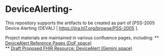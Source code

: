 # DeviceAlerting-
This repository supports the artifacts to be created as part of [PSS-2005 Device Alerting (DEVAL) | https://jira.hl7.org/browse/PSS-2005 ].

Project materials are maintained in various confluence pages, including:
** [DeviceAlert Reference Pages (DoF space)](https://confluence.hl7.org/x/-SK9B)  
** [Draft Proposed FHIR Resource:  DeviceAlert  (Gemini space)](https://confluence.hl7.org/pages/viewpage.action?pageId=82915293#DoF:Alerting-DraftProposedFHIRResource:DeviceAlert) 

  
